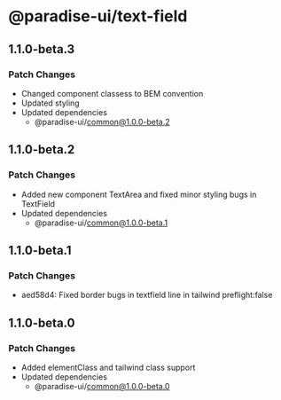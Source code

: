 # @paradise-ui/text-field

## 1.1.0-beta.3

### Patch Changes

- Changed component classess to BEM convention
- Updated styling
- Updated dependencies
  - @paradise-ui/common@1.0.0-beta.2

## 1.1.0-beta.2

### Patch Changes

- Added new component TextArea and fixed minor styling bugs in TextField
- Updated dependencies
  - @paradise-ui/common@1.0.0-beta.1

## 1.1.0-beta.1

### Patch Changes

- aed58d4: Fixed border bugs in textfield line in tailwind preflight:false

## 1.1.0-beta.0

### Patch Changes

- Added elementClass and tailwind class support
- Updated dependencies
  - @paradise-ui/common@1.0.0-beta.0
